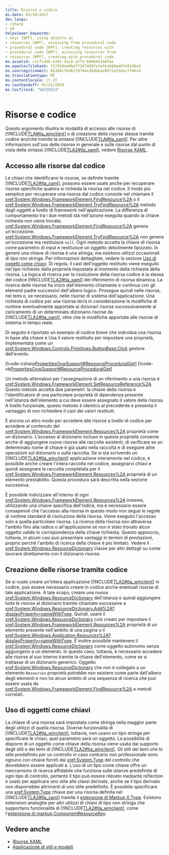 ```yaml
---
title: Risorse e codice
ms.date: 03/30/2017
dev_langs:
- csharp
- vb
helpviewer_keywords:
- keys [WPF], using objects as
- resources [WPF], accessing from procedural code
- procedural code [WPF], creating resources with
- procedural code [WPF], accessing resources from
- resources [WPF], creating with procedural code
ms.assetid: c1cfcddb-e39c-41c8-a7f3-60984914dfae
ms.openlocfilehash: ff259dae06ef7347dd9fa3afbab68ae67e9146a3
ms.sourcegitcommit: 6b308cf6d627d78ee36dbbae8972a310ac7fd6c8
ms.translationtype: MT
ms.contentlocale: it-IT
ms.lasthandoff: 01/23/2019
ms.locfileid: "54725523"
---
```

# <a name="resources-and-code"></a>Risorse e codice
Questo argomento illustra le modalità di accesso alle risorse di [!INCLUDE[TLA#tla_winclient](../../../../includes/tlasharptla-winclient-md.md)] o di creazione delle risorse stesse tramite codice anziché tramite la sintassi [!INCLUDE[TLA#tla_xaml](../../../../includes/tlasharptla-xaml-md.md)]. Per altre informazioni sull'uso delle risorse in generale e sulle risorse dal punto di vista della sintassi [!INCLUDE[TLA2#tla_xaml](../../../../includes/tla2sharptla-xaml-md.md)], vedere [Risorse XAML](../../../../docs/framework/wpf/advanced/xaml-resources.md).  
  
  
  
<a name="accessing"></a>   
## <a name="accessing-resources-from-code"></a>Accesso alle risorse dal codice  
 Le chiavi che identificano le risorse, se definite tramite [!INCLUDE[TLA2#tla_xaml](../../../../includes/tla2sharptla-xaml-md.md)], possono essere usate anche per recuperare risorse specifiche qualora si richieda la risorsa nel codice. Il modo più semplice per recuperare una risorsa dal codice consiste nel chiamare il <xref:System.Windows.FrameworkElement.FindResource%2A> o il <xref:System.Windows.FrameworkElement.TryFindResource%2A> metodo dagli oggetti a livello di framework nell'applicazione. La differenza di comportamento tra i due metodi sta nell'azione eseguita quando la chiave richiesta non viene trovata. <xref:System.Windows.FrameworkElement.FindResource%2A> genera un'eccezione. <xref:System.Windows.FrameworkElement.TryFindResource%2A> non genera un'eccezione ma restituisce `null`. Ogni metodo accetta la chiave di risorsa come parametro di input e restituisce un oggetto debolmente tipizzato. In genere una chiave di risorsa è una stringa, ma esistono utilizzi occasionali di tipo non stringa. Per informazioni dettagliate, vedere la sezione [Uso di oggetti come chiavi](#objectaskey). Di regola, il cast dell'oggetto restituito viene eseguito nel tipo richiesto dalla proprietà impostata al momento della richiesta della risorsa. La logica di ricerca per la risoluzione della risorsa codice è la stessa del codice [!INCLUDE[TLA2#tla_xaml](../../../../includes/tla2sharptla-xaml-md.md)] del riferimento di risorsa dinamica. La ricerca delle risorse ha inizio dall'elemento chiamante e continua con gli elementi padre successivi dell'albero logico. Prosegue quindi nelle risorse, nei temi e, se necessario, nelle risorse di sistema dell'applicazione. Una richiesta di codice per una risorsa terrà in considerazione le modifiche di runtime eventualmente apportate ai dizionari risorse successivamente al caricamento di un determinato dizionario risorse da [!INCLUDE[TLA2#tla_xaml](../../../../includes/tla2sharptla-xaml-md.md)], oltre che le modifiche apportate alle risorse di sistema in tempo reale.  
  
 Di seguito è riportato un esempio di codice breve che individua una risorsa in base alla chiave e Usa il valore restituito per impostare una proprietà, implementata come un <xref:System.Windows.Controls.Primitives.ButtonBase.Click> gestore dell'evento.  
  
 [!code-csharp[PropertiesOvwSupport#ResourceProceduralGet](../../../../samples/snippets/csharp/VS_Snippets_Wpf/PropertiesOvwSupport/CSharp/page3.xaml.cs#resourceproceduralget)]
 [!code-vb[PropertiesOvwSupport#ResourceProceduralGet](../../../../samples/snippets/visualbasic/VS_Snippets_Wpf/PropertiesOvwSupport/visualbasic/page3.xaml.vb#resourceproceduralget)]  
  
 Un metodo alternativo per l'assegnazione di un riferimento a una risorsa è <xref:System.Windows.FrameworkElement.SetResourceReference%2A>. Questo metodo accetta due parametri: la chiave della risorsa e l'identificatore di una particolare proprietà di dipendenza presente nell'istanza dell'elemento a cui deve essere assegnato il valore della risorsa. A livello funzionale, questo metodo è identico al precedente e presenta il vantaggio di non richiedere il cast dei valori restituiti.  
  
 È ancora un altro modo per accedere alle risorse a livello di codice per accedere al contenuto del <xref:System.Windows.FrameworkElement.Resources%2A> proprietà come un dizionario. L'accesso al dizionario incluso in questa proprietà consente anche di aggiungere nuove risorse alle raccolte esistenti, di verificare se un determinato nome di chiave è già usato nella raccolta e di eseguire altre operazioni sul dizionario o sulla raccolta. Se si sta scrivendo un [!INCLUDE[TLA2#tla_winclient](../../../../includes/tla2sharptla-winclient-md.md)] applicazione interamente nel codice, è possibile anche creare l'intera raccolta nel codice, assegnarvi chiavi e quindi assegnare la raccolta completata per il <xref:System.Windows.FrameworkElement.Resources%2A> proprietà di un elemento prestabilito. Questa procedura sarà descritta nella sezione successiva.  
  
 È possibile indicizzare all'interno di ogni <xref:System.Windows.FrameworkElement.Resources%2A> insieme, utilizzando una chiave specifica dell'indice, ma è necessario essere consapevoli che l'accesso alla risorsa in questo modo non segue le regole di runtime standard di risoluzione della risorsa. Viene eseguito l'accesso solo a quella particolare risorsa. La ricerca della risorsa non attraversa l'ambito fino alla radice o all'applicazione se non è stato trovato alcun oggetto valido in corrispondenza della chiave richiesta. Questo approccio, tuttavia, in alcuni casi può presentare vantaggi in termini di prestazioni, proprio perché l'ambito di ricerca della chiave è più limitato. Vedere il <xref:System.Windows.ResourceDictionary> classe per altri dettagli su come lavorare direttamente con il dizionario risorse.  
  
<a name="creating"></a>   
## <a name="creating-resources-with-code"></a>Creazione delle risorse tramite codice  
 Se si vuole creare un'intera applicazione [!INCLUDE[TLA2#tla_winclient](../../../../includes/tla2sharptla-winclient-md.md)] in codice, può essere necessario creare in codice anche eventuali risorse di tale applicazione. A tale scopo, creare una nuova <xref:System.Windows.ResourceDictionary> dell'istanza e quindi aggiungere tutte le risorse al dizionario tramite chiamate successive a <xref:System.Windows.ResourceDictionary.Add%2A?displayProperty=nameWithType>. Quindi, usare il <xref:System.Windows.ResourceDictionary> così creato per impostare il <xref:System.Windows.FrameworkElement.Resources%2A> proprietà di un elemento presente nell'ambito di una pagina o il <xref:System.Windows.Application.Resources%2A?displayProperty=nameWithType>. È inoltre possibile mantenere il <xref:System.Windows.ResourceDictionary> come oggetto autonomo senza aggiungerlo a un elemento. In questo caso, tuttavia, è necessario accedere alle risorse al suo interno tramite la chiave dell'elemento, come se si trattasse di un dizionario generico. Oggetto <xref:System.Windows.ResourceDictionary> che non è collegato a un elemento `Resources` proprietà potrebbe non esistere come parte dell'albero degli elementi e non ha alcun ambito di una sequenza di ricerca che può essere usata da <xref:System.Windows.FrameworkElement.FindResource%2A> e metodi correlati.  
  
<a name="objectaskey"></a>   
## <a name="using-objects-as-keys"></a>Uso di oggetti come chiavi  
 La chiave di una risorsa sarà impostata come stringa nella maggior parte degli utilizzi di quella risorsa. Diverse funzionalità di [!INCLUDE[TLA2#tla_winclient](../../../../includes/tla2sharptla-winclient-md.md)], tuttavia, non usano un tipo stringa per specificare le chiavi, quel parametro sarà un oggetto. La possibilità di disporre di un oggetto come chiave della risorsa viene usata dal supporto degli stili e dei temi di [!INCLUDE[TLA2#tla_winclient](../../../../includes/tla2sharptla-winclient-md.md)]. Gli stili dei temi che lo stile predefinito per un controllo in caso contrario non professionale sono ognuno con chiave forniti dal <xref:System.Type> del controllo che dovrebbero essere applicati a. L'uso di un tipo come chiave offre un meccanismo di ricerca affidabile che funziona sulle istanze predefinite di ogni tipo di controllo, pertanto il tipo può essere rilevato mediante reflection e usato per applicare uno stile alle classi derivate, anche se il tipo derivato non disporrebbe altrimenti di uno stile predefinito. È possibile specificare una <xref:System.Type> chiave per una risorsa definita nel [!INCLUDE[TLA2#tla_xaml](../../../../includes/tla2sharptla-xaml-md.md)] tramite il [estensione di Markup X:Type](../../../../docs/framework/xaml-services/x-type-markup-extension.md). Esistono estensioni analoghe per altri utilizzi di chiavi di tipo non stringa che supportano funzionalità di [!INCLUDE[TLA2#tla_winclient](../../../../includes/tla2sharptla-winclient-md.md)], come l'[estensione di markup ComponentResourceKey](../../../../docs/framework/wpf/advanced/componentresourcekey-markup-extension.md).  
  
## <a name="see-also"></a>Vedere anche
- [Risorse XAML](../../../../docs/framework/wpf/advanced/xaml-resources.md)
- [Applicazione di stili e modelli](../../../../docs/framework/wpf/controls/styling-and-templating.md)
